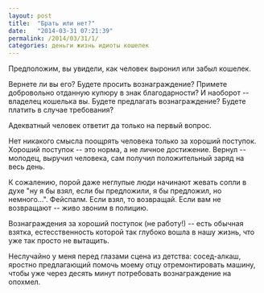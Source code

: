 ```yaml
---
layout: post
title:  "Брать или нет?"
date:   "2014-03-31 07:21:39"
permalink: /2014/03/31/1/
categories: деньги жизнь идиоты кошелек
---
```


Предположим, вы увидели, как человек выронил или забыл кошелек.

Вернете ли вы его? Будете просить вознаграждение? Примете добровольно
отданную купюру в знак благодарности? И наоборот -- владелец кошелька
вы. Будете предлагать вознаграждение? Будете платить в случае
требования?

Адекватный человек ответит да только на первый вопрос.

Нет никакого смысла поощрять человека только за хороший
поступок. Хороший поступок -- это норма, а не личное
достижение. Вернул -- молодец, выручил человека, сам получил
положительный заряд на весь день.

К сожалению, порой даже неглупые люди начинают жевать сопли в духе "ну
я бы взял, если бы предложили, я бы предложил, но
немного...". Фейспалм. Если взял, то возвращай. Если вам не возвращают
-- живо звоним в полицию.

Вознаграждения за хороший поступок (не работу!) -- есть обычная
взятка, естесственность которой так глубоко вошла в нашу жизнь, что
уже так просто не вытащить.

Неслучайно у меня перед глазами сцена из детства: сосед-алкаш, яростно
предлагающий помочь моему отцу отремонтировать машину, чтобы уже через
десять минут потребовать вознаграждение на опохмел.
